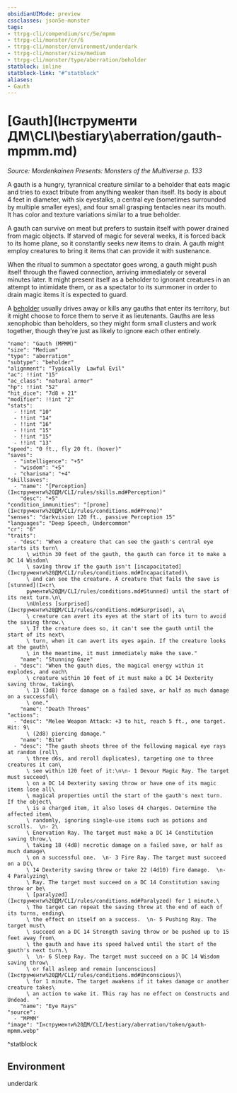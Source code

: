 ```yaml
---
obsidianUIMode: preview
cssclasses: json5e-monster
tags:
- ttrpg-cli/compendium/src/5e/mpmm
- ttrpg-cli/monster/cr/6
- ttrpg-cli/monster/environment/underdark
- ttrpg-cli/monster/size/medium
- ttrpg-cli/monster/type/aberration/beholder
statblock: inline
statblock-link: "#^statblock"
aliases:
- Gauth
---
```

# [Gauth](Інструменти ДМ\CLI\bestiary\aberration/gauth-mpmm.md)
*Source: Mordenkainen Presents: Monsters of the Multiverse p. 133*  

A gauth is a hungry, tyrannical creature similar to a beholder that eats magic and tries to exact tribute from anything weaker than itself. Its body is about 4 feet in diameter, with six eyestalks, a central eye (sometimes surrounded by multiple smaller eyes), and four small grasping tentacles near its mouth. It has color and texture variations similar to a true beholder.

A gauth can survive on meat but prefers to sustain itself with power drained from magic objects. If starved of magic for several weeks, it is forced back to its home plane, so it constantly seeks new items to drain. A gauth might employ creatures to bring it items that can provide it with sustenance.

When the ritual to summon a spectator goes wrong, a gauth might push itself through the flawed connection, arriving immediately or several minutes later. It might present itself as a beholder to ignorant creatures in an attempt to intimidate them, or as a spectator to its summoner in order to drain magic items it is expected to guard.

A [beholder](Інструменти%20ДМ/CLI/bestiary/aberration/beholder-xmm.md) usually drives away or kills any gauths that enter its territory, but it might choose to force them to serve it as lieutenants. Gauths are less xenophobic than beholders, so they might form small clusters and work together, though they're just as likely to ignore each other entirely.

```statblock
"name": "Gauth (MPMM)"
"size": "Medium"
"type": "aberration"
"subtype": "beholder"
"alignment": "Typically  Lawful Evil"
"ac": !!int "15"
"ac_class": "natural armor"
"hp": !!int "52"
"hit_dice": "7d8 + 21"
"modifier": !!int "2"
"stats":
  - !!int "10"
  - !!int "14"
  - !!int "16"
  - !!int "15"
  - !!int "15"
  - !!int "13"
"speed": "0 ft., fly 20 ft. (hover)"
"saves":
  - "intelligence": "+5"
  - "wisdom": "+5"
  - "charisma": "+4"
"skillsaves":
  - "name": "[Perception](Інструменти%20ДМ/CLI/rules/skills.md#Perception)"
    "desc": "+5"
"condition_immunities": "[prone](Інструменти%20ДМ/CLI/rules/conditions.md#Prone)"
"senses": "darkvision 120 ft., passive Perception 15"
"languages": "Deep Speech, Undercommon"
"cr": "6"
"traits":
  - "desc": "When a creature that can see the gauth's central eye starts its turn\
      \ within 30 feet of the gauth, the gauth can force it to make a DC 14 Wisdom\
      \ saving throw if the gauth isn't [incapacitated](Інструменти%20ДМ/CLI/rules/conditions.md#Incapacitated)\
      \ and can see the creature. A creature that fails the save is [stunned](Інст\
      рументи%20ДМ/CLI/rules/conditions.md#Stunned) until the start of its next turn.\n\
      \nUnless [surprised](Інструменти%20ДМ/CLI/rules/conditions.md#Surprised), a\
      \ creature can avert its eyes at the start of its turn to avoid the saving throw.\
      \ If the creature does so, it can't see the gauth until the start of its next\
      \ turn, when it can avert its eyes again. If the creature looks at the gauth\
      \ in the meantime, it must immediately make the save."
    "name": "Stunning Gaze"
  - "desc": "When the gauth dies, the magical energy within it explodes, and each\
      \ creature within 10 feet of it must make a DC 14 Dexterity saving throw, taking\
      \ 13 (3d8) force damage on a failed save, or half as much damage on a successful\
      \ one."
    "name": "Death Throes"
"actions":
  - "desc": "Melee Weapon Attack: +3 to hit, reach 5 ft., one target. Hit: 9\
      \ (2d8) piercing damage."
    "name": "Bite"
  - "desc": "The gauth shoots three of the following magical eye rays at random (roll\
      \ three d6s, and reroll duplicates), targeting one to three creatures it can\
      \ see within 120 feet of it:\n\n- 1 Devour Magic Ray. The target must succeed\
      \ on a DC 14 Dexterity saving throw or have one of its magic items lose all\
      \ magical properties until the start of the gauth's next turn. If the object\
      \ is a charged item, it also loses d4 charges. Determine the affected item\
      \ randomly, ignoring single-use items such as potions and scrolls.  \n- 2\
      \ Enervation Ray. The target must make a DC 14 Constitution saving throw,\
      \ taking 18 (4d8) necrotic damage on a failed save, or half as much damage\
      \ on a successful one.  \n- 3 Fire Ray. The target must succeed on a DC\
      \ 14 Dexterity saving throw or take 22 (4d10) fire damage.  \n- 4 Paralyzing\
      \ Ray. The target must succeed on a DC 14 Constitution saving throw or be\
      \ [paralyzed](Інструменти%20ДМ/CLI/rules/conditions.md#Paralyzed) for 1 minute.\
      \ The target can repeat the saving throw at the end of each of its turns, ending\
      \ the effect on itself on a success.  \n- 5 Pushing Ray. The target must\
      \ succeed on a DC 14 Strength saving throw or be pushed up to 15 feet away from\
      \ the gauth and have its speed halved until the start of the gauth's next turn.\
      \  \n- 6 Sleep Ray. The target must succeed on a DC 14 Wisdom saving throw\
      \ or fall asleep and remain [unconscious](Інструменти%20ДМ/CLI/rules/conditions.md#Unconscious)\
      \ for 1 minute. The target awakens if it takes damage or another creature takes\
      \ an action to wake it. This ray has no effect on Constructs and Undead.  "
    "name": "Eye Rays"
"source":
  - "MPMM"
"image": "Інструменти%20ДМ/CLI/bestiary/aberration/token/gauth-mpmm.webp"
```
^statblock

## Environment

underdark